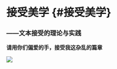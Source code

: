 # 接受美学 {#接受美学}

### ——文本接受的理论与实践

**请用你们偏爱的手，接受我这杂乱的篇章**

![](https://upload.wikimedia.org/wikipedia/commons/thumb/4/45/Pushkin_Signature.svg/194px-Pushkin_Signature.svg.png)


